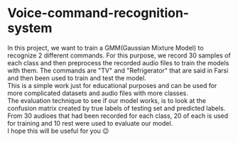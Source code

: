# Voice-command-recognition-system
In this project, we want to train a GMM(Gaussian Mixture Model) to recognize 2 different commands. For this purpose, we record 30 samples of each class and
then preprocess the recorded audio files to train the models with them. The commands are "TV" and "Refrigerator" that are said in Farsi and then been used 
to train and test the model. <br>
This is a simple work just for educational purposes and can be used for more complicated datasets and audio files with more classes. <br>
The evaluation technique to see if our model works, is to look at the confusion matrix created by true labels of testing set and predicted labels. <br>
From 30 audioes that had been recorded for each class, 20 of each is used for training and 10 rest were used to evaluate our model.<br>
I hope this will be useful for you 😉
